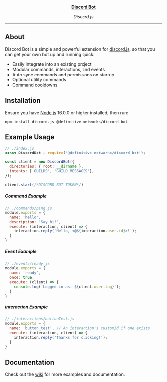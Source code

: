 <p align="center">
  <a href="https://github.com/definitive-networks/discord-bot" target="_blank">
    <strong>Discord Bot</strong>
  </a>
</p>

<p align="center"><em>Discord.js</em></p>

---

## About
Discord Bot is a simple and powerful extension for [discord.js](https://github.com/discordjs/discord.js), so that you can get your own bot up and running quick.
  - Easily integrate into an existing project
  - Modular commands, interactions, and events
  - Auto sync commands and permissions on startup
  - Optional utility commands
  - Command cooldowns

## Installation
Ensure you have [Node.js](https://nodejs.org/) 16.0.0 or higher installed, then run:

```sh-session
npm install discord.js @definitive-networks/discord-bot
```

## Example Usage

```js
// ./index.js
const DiscordBot = require('@definitive-networks/discord-bot');

const client = new DiscordBot({
  directories: { root: __dirname },
  intents: ['GUILDS', 'GUILD_MESSAGES'],
});

client.start(/*DISCORD BOT TOKEN*/);
```

##### Command Example
```js
// ./commands/ping.js
module.exports = {
  name: 'hello',
  description: 'Say hi!',
  execute: (interaction, client) => {
    interaction.reply(`Hello, <@${interaction.user.id}>!`);
  }
}
```

##### Event Example
```js
// ./events/ready.js
module.exports = {
  name: 'ready',
  once: true,
  execute: (client) => {
    console.log(`Logged in as: ${client.user.tag}`);
  }
}
```

##### Interaction Example
```js
// ./interactions/buttonTest.js
module.exports = {
  name: 'button_test', // An interaction's customId if one exists
  execute: (interaction, client) => {
    interaction.reply('Thanks for clicking!');
  }
}
```

## Documentation
Check out the [wiki](https://github.com/definitive-networks/discord-bot/wiki) for more examples and documentation.
